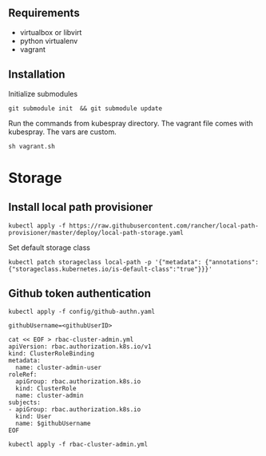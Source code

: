 ## Requirements
- virtualbox or libvirt
- python virtualenv
- vagrant

## Installation
Initialize submodules
```
git submodule init  && git submodule update
```
Run the commands from kubespray directory. The vagrant file comes with kubespray. The vars are custom.
```
sh vagrant.sh
```
# Storage


## Install local path provisioner

```
kubectl apply -f https://raw.githubusercontent.com/rancher/local-path-provisioner/master/deploy/local-path-storage.yaml
```

Set default storage class

```
kubectl patch storageclass local-path -p '{"metadata": {"annotations":{"storageclass.kubernetes.io/is-default-class":"true"}}}'
```

## Github token authentication

```
kubectl apply -f config/github-authn.yaml
```

```
githubUsername=<githubUserID>

cat << EOF > rbac-cluster-admin.yml
apiVersion: rbac.authorization.k8s.io/v1
kind: ClusterRoleBinding
metadata:
  name: cluster-admin-user
roleRef:
  apiGroup: rbac.authorization.k8s.io
  kind: ClusterRole
  name: cluster-admin
subjects:
- apiGroup: rbac.authorization.k8s.io
  kind: User
  name: $githubUsername
EOF

kubectl apply -f rbac-cluster-admin.yml
```

